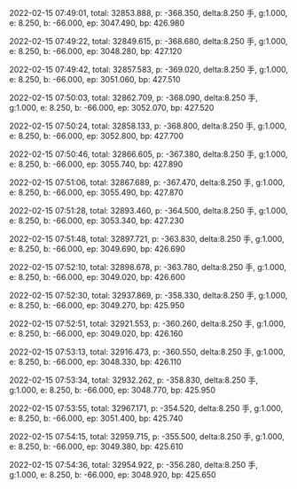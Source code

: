 2022-02-15 07:49:01, total: 32853.888, p: -368.350, delta:8.250 手, g:1.000, e: 8.250, b: -66.000, ep: 3047.490, bp: 426.980

2022-02-15 07:49:22, total: 32849.615, p: -368.680, delta:8.250 手, g:1.000, e: 8.250, b: -66.000, ep: 3048.280, bp: 427.120

2022-02-15 07:49:42, total: 32857.583, p: -369.020, delta:8.250 手, g:1.000, e: 8.250, b: -66.000, ep: 3051.060, bp: 427.510

2022-02-15 07:50:03, total: 32862.709, p: -368.090, delta:8.250 手, g:1.000, e: 8.250, b: -66.000, ep: 3052.070, bp: 427.520

2022-02-15 07:50:24, total: 32858.133, p: -368.800, delta:8.250 手, g:1.000, e: 8.250, b: -66.000, ep: 3052.800, bp: 427.700

2022-02-15 07:50:46, total: 32866.605, p: -367.380, delta:8.250 手, g:1.000, e: 8.250, b: -66.000, ep: 3055.740, bp: 427.890

2022-02-15 07:51:06, total: 32867.689, p: -367.470, delta:8.250 手, g:1.000, e: 8.250, b: -66.000, ep: 3055.490, bp: 427.870

2022-02-15 07:51:28, total: 32893.460, p: -364.500, delta:8.250 手, g:1.000, e: 8.250, b: -66.000, ep: 3053.340, bp: 427.230

2022-02-15 07:51:48, total: 32897.721, p: -363.830, delta:8.250 手, g:1.000, e: 8.250, b: -66.000, ep: 3049.690, bp: 426.690

2022-02-15 07:52:10, total: 32898.678, p: -363.780, delta:8.250 手, g:1.000, e: 8.250, b: -66.000, ep: 3049.020, bp: 426.600

2022-02-15 07:52:30, total: 32937.869, p: -358.330, delta:8.250 手, g:1.000, e: 8.250, b: -66.000, ep: 3049.270, bp: 425.950

2022-02-15 07:52:51, total: 32921.553, p: -360.260, delta:8.250 手, g:1.000, e: 8.250, b: -66.000, ep: 3049.020, bp: 426.160

2022-02-15 07:53:13, total: 32916.473, p: -360.550, delta:8.250 手, g:1.000, e: 8.250, b: -66.000, ep: 3048.330, bp: 426.110

2022-02-15 07:53:34, total: 32932.262, p: -358.830, delta:8.250 手, g:1.000, e: 8.250, b: -66.000, ep: 3048.770, bp: 425.950

2022-02-15 07:53:55, total: 32967.171, p: -354.520, delta:8.250 手, g:1.000, e: 8.250, b: -66.000, ep: 3051.400, bp: 425.740

2022-02-15 07:54:15, total: 32959.715, p: -355.500, delta:8.250 手, g:1.000, e: 8.250, b: -66.000, ep: 3049.380, bp: 425.610

2022-02-15 07:54:36, total: 32954.922, p: -356.280, delta:8.250 手, g:1.000, e: 8.250, b: -66.000, ep: 3048.920, bp: 425.650